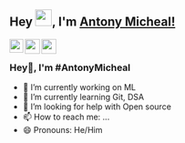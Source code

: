 ## Hey <img src="https://github.com/TheDudeThatCode/TheDudeThatCode/blob/master/Assets/Hi.gif" width="29px">, I'm [Antony Micheal!](https://www.linkedin.com/in/k-s-antony-micheal-6419bb19a/) 

<a href="https://www.linkedin.com/in/k-s-antony-micheal-6419bb19a/">
  <img align="left" width="24px" src="https://cdn.jsdelivr.net/npm/simple-icons@v3/icons/linkedin.svg"  />
</a>
<a href="https://twitter.com/ANTONYMICHEALK1">
  <img align="left" width="26px" src="https://cdn.jsdelivr.net/npm/simple-icons@v3/icons/twitter.svg" />
</a>
<a href="mailto:antonymichelks@gmail.com">
  <img align="left" width="26px" src="https://cdn.jsdelivr.net/npm/simple-icons@v3/icons/gmail.svg" />
</a>
<br />

### Hey👋, I'm #AntonyMicheal


- 🔭 I’m currently working on ML
- 🌱 I’m currently learning Git, DSA
- 🤔 I’m looking for help with Open source
- 📫 How to reach me: ...
- 😄 Pronouns: He/Him
